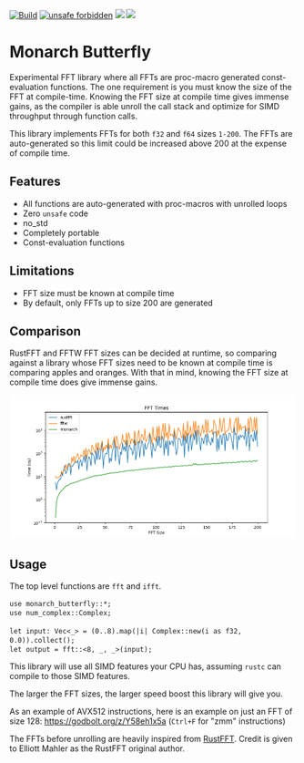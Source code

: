 [![Build](https://github.com/michaelciraci/Monarch-Butterfly/actions/workflows/rust.yml/badge.svg)](https://github.com/michaelciraci/Monarch-Butterfly/actions/workflows/rust.yml)
[![unsafe forbidden](https://img.shields.io/badge/unsafe-forbidden-success.svg)](https://github.com/rust-secure-code/safety-dance/)
[![](https://img.shields.io/crates/v/monarch-butterfly)](https://crates.io/crates/monarch-butterfly)
[![](https://docs.rs/monarch-butterfly/badge.svg)](https://docs.rs/monarch-butterfly/)

# Monarch Butterfly

Experimental FFT library where all FFTs are proc-macro generated const-evaluation functions. 
The one requirement is you must know the size of the FFT at compile-time. Knowing the FFT size at
compile time gives immense gains, as the compiler is able unroll the call stack and optimize for
SIMD throughput through function calls.

This library implements FFTs for both `f32` and `f64` sizes `1-200`. The FFTs are auto-generated so this limit could be increased above 200 at the expense of compile time.

## Features

- All functions are auto-generated with proc-macros with unrolled loops
- Zero `unsafe` code
- no_std
- Completely portable
- Const-evaluation functions

## Limitations

- FFT size must be known at compile time
- By default, only FFTs up to size 200 are generated

## Comparison

RustFFT and FFTW FFT sizes can be decided at runtime, so comparing against a library whose FFT sizes need to be known at compile time is comparing apples and oranges. With that in mind, knowing the FFT size at compile time does give immense gains.

![log](assets/log_comparison.png)

## Usage

The top level functions are `fft` and `ifft`.

```
use monarch_butterfly::*;
use num_complex::Complex;

let input: Vec<_> = (0..8).map(|i| Complex::new(i as f32, 0.0)).collect();
let output = fft::<8, _, _>(input);
```

This library will use all SIMD features your CPU has, assuming `rustc` can compile to those SIMD features.

The larger the FFT sizes, the larger speed boost this library will give you.

As an example of AVX512 instructions, here is an example on just an FFT
of size 128: https://godbolt.org/z/Y58eh1x5a (`Ctrl+F` for "zmm" instructions)

The FFTs before unrolling are heavily inspired from [RustFFT](https://github.com/ejmahler/RustFFT).
Credit is given to Elliott Mahler as the RustFFT original author.
